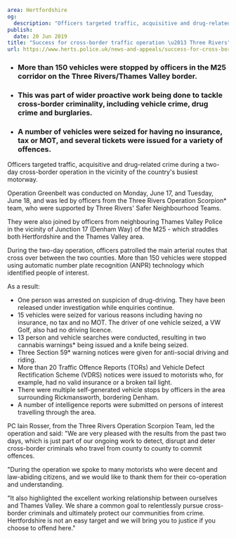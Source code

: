 ```yaml
area: Hertfordshire
og:
  description: "Officers targeted traffic, acquisitive and drug-related crime during a two-day cross-border operation in the vicinity of the country\u2019s busiest motorway."
publish:
  date: 20 Jun 2019
title: "Success for cross-border traffic operation \u2013 Three Rivers"
url: https://www.herts.police.uk/news-and-appeals/success-for-cross-border-traffic-operation-three-rivers-0400c
```

* ### More than 150 vehicles were stopped by officers in the M25 corridor on the Three Rivers/Thames Valley border.

 * ### This was part of wider proactive work being done to tackle cross-border criminality, including vehicle crime, drug crime and burglaries.

 * ### A number of vehicles were seized for having no insurance, tax or MOT, and several tickets were issued for a variety of offences.

Officers targeted traffic, acquisitive and drug-related crime during a two-day cross-border operation in the vicinity of the country's busiest motorway.

Operation Greenbelt was conducted on Monday, June 17, and Tuesday, June 18, and was led by officers from the Three Rivers Operation Scorpion* team, who were supported by Three Rivers' Safer Neighbourhood Teams.

They were also joined by officers from neighbouring Thames Valley Police in the vicinity of Junction 17 (Denham Way) of the M25 - which straddles both Hertfordshire and the Thames Valley area.

During the two-day operation, officers patrolled the main arterial routes that cross over between the two counties. More than 150 vehicles were stopped using automatic number plate recognition (ANPR) technology which identified people of interest.

As a result:

 * One person was arrested on suspicion of drug-driving. They have been released under investigation while enquiries continue.
 * 15 vehicles were seized for various reasons including having no insurance, no tax and no MOT. The driver of one vehicle seized, a VW Golf, also had no driving licence.
 * 13 person and vehicle searches were conducted, resulting in two cannabis warnings* being issued and a knife being seized.
 * Three Section 59* warning notices were given for anti-social driving and riding.
 * More than 20 Traffic Offence Reports (TORs) and Vehicle Defect Rectification Scheme (VDRS) notices were issued to motorists who, for example, had no valid insurance or a broken tail light.
 * There were multiple self-generated vehicle stops by officers in the area surrounding Rickmansworth, bordering Denham.
 * A number of intelligence reports were submitted on persons of interest travelling through the area.

PC Iain Rosser, from the Three Rivers Operation Scorpion Team, led the operation and said: "We are very pleased with the results from the past two days, which is just part of our ongoing work to detect, disrupt and deter cross-border criminals who travel from county to county to commit offences.

"During the operation we spoke to many motorists who were decent and law-abiding citizens, and we would like to thank them for their co-operation and understanding.

"It also highlighted the excellent working relationship between ourselves and Thames Valley. We share a common goal to relentlessly pursue cross-border criminals and ultimately protect our communities from crime. Hertfordshire is not an easy target and we will bring you to justice if you choose to offend here."
